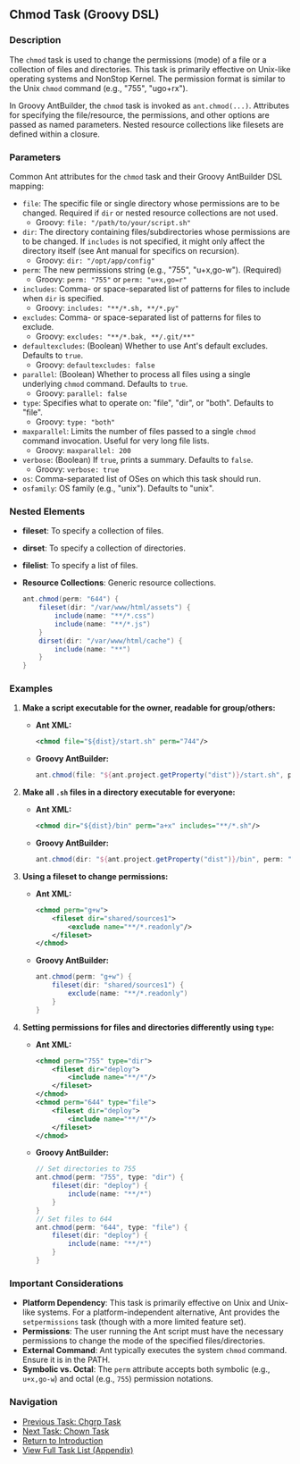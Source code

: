 ## Chmod Task (Groovy DSL)

### Description

The `chmod` task is used to change the permissions (mode) of a file or a collection of files and directories. This task is primarily effective on Unix-like operating systems and NonStop Kernel. The permission format is similar to the Unix `chmod` command (e.g., "755", "ugo+rx").

In Groovy AntBuilder, the `chmod` task is invoked as `ant.chmod(...)`. Attributes for specifying the file/resource, the permissions, and other options are passed as named parameters. Nested resource collections like filesets are defined within a closure.

### Parameters

Common Ant attributes for the `chmod` task and their Groovy AntBuilder DSL mapping:

*   `file`: The specific file or single directory whose permissions are to be changed. Required if `dir` or nested resource collections are not used.
    *   Groovy: `file: "/path/to/your/script.sh"`
*   `dir`: The directory containing files/subdirectories whose permissions are to be changed. If `includes` is not specified, it might only affect the directory itself (see Ant manual for specifics on recursion).
    *   Groovy: `dir: "/opt/app/config"`
*   `perm`: The new permissions string (e.g., "755", "u+x,go-w"). (Required)
    *   Groovy: `perm: "755"` or `perm: "u+x,go=r"`
*   `includes`: Comma- or space-separated list of patterns for files to include when `dir` is specified.
    *   Groovy: `includes: "**/*.sh, **/*.py"`
*   `excludes`: Comma- or space-separated list of patterns for files to exclude.
    *   Groovy: `excludes: "**/*.bak, **/.git/**"`
*   `defaultexcludes`: (Boolean) Whether to use Ant's default excludes. Defaults to `true`.
    *   Groovy: `defaultexcludes: false`
*   `parallel`: (Boolean) Whether to process all files using a single underlying `chmod` command. Defaults to `true`.
    *   Groovy: `parallel: false`
*   `type`: Specifies what to operate on: "file", "dir", or "both". Defaults to "file".
    *   Groovy: `type: "both"`
*   `maxparallel`: Limits the number of files passed to a single `chmod` command invocation. Useful for very long file lists.
    *   Groovy: `maxparallel: 200`
*   `verbose`: (Boolean) If `true`, prints a summary. Defaults to `false`.
    *   Groovy: `verbose: true`
*   `os`: Comma-separated list of OSes on which this task should run.
*   `osfamily`: OS family (e.g., "unix"). Defaults to "unix".

### Nested Elements

*   **fileset**: To specify a collection of files.
*   **dirset**: To specify a collection of directories.
*   **filelist**: To specify a list of files.
*   **Resource Collections**: Generic resource collections.

    ```groovy
    ant.chmod(perm: "644") {
        fileset(dir: "/var/www/html/assets") {
            include(name: "**/*.css")
            include(name: "**/*.js")
        }
        dirset(dir: "/var/www/html/cache") {
            include(name: "**")
        }
    }
    ```

### Examples

1.  **Make a script executable for the owner, readable for group/others:**

    *   **Ant XML:**
        ```xml
        <chmod file="${dist}/start.sh" perm="744"/>
        ```
    *   **Groovy AntBuilder:**
        ```groovy
        ant.chmod(file: "${ant.project.getProperty("dist")}/start.sh", perm: "744")
        ```

2.  **Make all `.sh` files in a directory executable for everyone:**

    *   **Ant XML:**
        ```xml
        <chmod dir="${dist}/bin" perm="a+x" includes="**/*.sh"/>
        ```
    *   **Groovy AntBuilder:**
        ```groovy
        ant.chmod(dir: "${ant.project.getProperty("dist")}/bin", perm: "a+x", includes: "**/*.sh")
        ```

3.  **Using a fileset to change permissions:**

    *   **Ant XML:**
        ```xml
        <chmod perm="g+w">
            <fileset dir="shared/sources1">
                <exclude name="**/*.readonly"/>
            </fileset>
        </chmod>
        ```
    *   **Groovy AntBuilder:**
        ```groovy
        ant.chmod(perm: "g+w") {
            fileset(dir: "shared/sources1") {
                exclude(name: "**/*.readonly")
            }
        }
        ```

4.  **Setting permissions for files and directories differently using `type`:**

    *   **Ant XML:**
        ```xml
        <chmod perm="755" type="dir">
            <fileset dir="deploy">
                <include name="**/*"/>
            </fileset>
        </chmod>
        <chmod perm="644" type="file">
            <fileset dir="deploy">
                <include name="**/*"/>
            </fileset>
        </chmod>
        ```
    *   **Groovy AntBuilder:**
        ```groovy
        // Set directories to 755
        ant.chmod(perm: "755", type: "dir") {
            fileset(dir: "deploy") {
                include(name: "**/*")
            }
        }
        // Set files to 644
        ant.chmod(perm: "644", type: "file") {
            fileset(dir: "deploy") {
                include(name: "**/*")
            }
        }
        ```

### Important Considerations

*   **Platform Dependency**: This task is primarily effective on Unix and Unix-like systems. For a platform-independent alternative, Ant provides the `setpermissions` task (though with a more limited feature set).
*   **Permissions**: The user running the Ant script must have the necessary permissions to change the mode of the specified files/directories.
*   **External Command**: Ant typically executes the system `chmod` command. Ensure it is in the PATH.
*   **Symbolic vs. Octal**: The `perm` attribute accepts both symbolic (e.g., `u+x,go-w`) and octal (e.g., `755`) permission notations.

### Navigation

*   [Previous Task: Chgrp Task](Chgrp_Task_Groovy.md)
*   [Next Task: Chown Task](Chown_Task_Groovy.md)
*   [Return to Introduction](00-Introduction_Groovy_Ant_Manual.md)
*   [View Full Task List (Appendix)](Appendix_A_Ant_XML_to_Groovy_Mapping.md)
